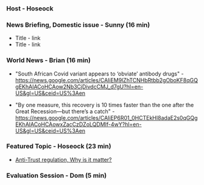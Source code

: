### Host - Hoseock

### News Briefing, Domestic issue - Sunny (16 min)
* Title - link
* Title - link


### World News - Brian (16 min)
* "South African Covid variant appears to ‘obviate’ antibody drugs" -  https://news.google.com/articles/CAIiEM9lZhTCNHbRtbb2gOboKF8qGQgEKhAIACoHCAow2Nb3CjDivdcCMJ_d7gU?hl=en-US&gl=US&ceid=US%3Aen

* "By one measure, this recovery is 10 times faster than the one after the Great Recession—but there’s a catch" - https://news.google.com/articles/CAIiEP6R01_0HCTEkHI8adaE2s0qGQgEKhAIACoHCAowxZacCzDZoLQDMIf-4wY?hl=en-US&gl=US&ceid=US%3Aen


### Featured Topic - Hoseock (23 min)
* [Anti-Trust regulation, Why is it matter?](https://github.com/seock04/Uncertainty-Handler/blob/master/Talk%20matters/FeaturedTopic_AntitrustLaw.md)
  


### Evaluation Session - Dom (5 min)
